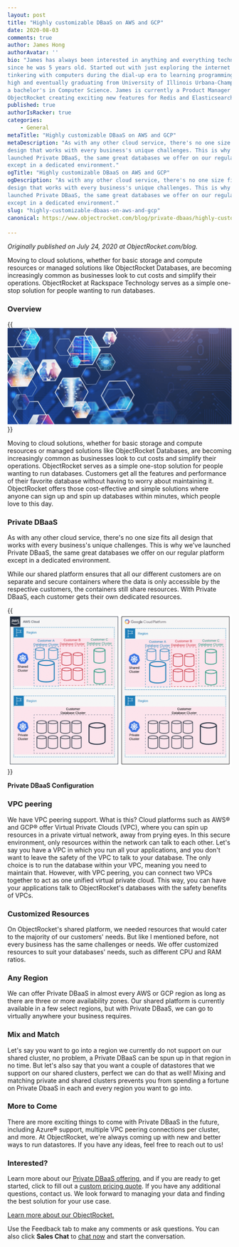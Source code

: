 ```yaml
---
layout: post
title: "Highly customizable DBaaS on AWS and GCP"
date: 2020-08-03
comments: true
author: James Hong
authorAvatar: ''
bio: "James has always been interested in anything and everything technology
since he was 5 years old. Started out with just exploring the internet and
tinkering with computers during the dial-up era to learning programming in junior
high and eventually graduating from University of Illinois Urbana-Champaign with
a bachelor's in Computer Science. James is currently a Product Manager at
ObjectRocket creating exciting new features for Redis and Elasticsearch."
published: true
authorIsRacker: true
categories:
    - General
metaTitle: "Highly customizable DBaaS on AWS and GCP"
metaDescription: "As with any other cloud service, there's no one size fits all
design that works with every business's unique challenges. This is why we've
launched Private DBaaS, the same great databases we offer on our regular platform
except in a dedicated environment."
ogTitle: "Highly customizable DBaaS on AWS and GCP"
ogDescription: "As with any other cloud service, there's no one size fits all
design that works with every business's unique challenges. This is why we've
launched Private DBaaS, the same great databases we offer on our regular platform
except in a dedicated environment."
slug: "highly-customizable-dbaas-on-aws-and-gcp"
canonical: https://www.objectrocket.com/blog/private-dbaas/highly-customizable-dbaas-on-aws-and-gcp/

---
```


*Originally published on July 24, 2020 at ObjectRocket.com/blog.*

Moving to cloud solutions, whether for basic storage and compute resources or
managed solutions like ObjectRocket Databases, are becoming increasingly common
as businesses look to cut costs and simplify their operations. ObjectRocket at
Rackspace Technology serves as a simple one-stop solution for people wanting to
run databases.

<!--more-->

### Overview

{{<img src="Picture1.png" title="" alt="">}}

Moving to cloud solutions, whether for basic storage and compute resources or
managed solutions like ObjectRocket Databases, are becoming increasingly common
as businesses look to cut costs and simplify their operations. ObjectRocket serves
as a simple one-stop solution for people wanting to run databases. Customers get
all the features and performance of their favorite database without having to
worry about maintaining it. ObjectRocket offers those cost-effective and simple
solutions where anyone can sign up and spin up databases within minutes, which
people love to this day.

### Private DBaaS

As with any other cloud service, there's no one size fits all design that works
with every business's unique challenges. This is why we've launched Private DBaaS,
the same great databases we offer on our regular platform except in a dedicated
environment.

While our shared platform ensures that all our different customers are on separate
and secure containers where the data is only accessible by the respective customers,
the containers still share resources. With Private DBaaS, each customer gets
their own dedicated resources.

{{<img src="Picture2.png" title="" alt="">}}

**Private DBaaS Configuration**

### VPC peering

We have VPC peering support. What is this? Cloud platforms such as AWS&reg; and
GCP&reg; offer Virtual Private Clouds (VPC), where you can spin up resources in
a private virtual network, away from prying eyes. In this secure environment,
only resources within the network can talk to each other. Let's say you have a
VPC in which you run all your applications, and you don't want to leave the
safety of the VPC to talk to your database. The only choice is to run the database
within your VPC, meaning you need to maintain that. However, with VPC peering,
you can connect two VPCs together to act as one unified virtual private cloud.
This way, you can have your applications talk to ObjectRocket's databases with
the safety benefits of VPCs.

### Customized Resources

On ObjectRocket's shared platform, we needed resources that would cater to the
majority of our customers' needs. But like I mentioned before, not every business
has the same challenges or needs. We offer customized resources to suit your
databases' needs, such as different CPU and RAM ratios.

### Any Region

We can offer Private DBaaS in almost every AWS or GCP region as long as there
are three or more availability zones. Our shared platform is currently available
in a few select regions, but with Private DBaaS, we can go to virtually anywhere
your business requires.

### Mix and Match

Let's say you want to go into a region we currently do not support on our shared
cluster, no problem, a Private DBaaS can be spun up in that region in no time.
But let's also say that you want a couple of datastores that we support on our
shared clusters, perfect we can do that as well! Mixing and matching private and
shared clusters prevents you from spending a fortune on Private DbaaS in each
and every region you want to go into.

### More to Come

There are more exciting things to come with Private DBaaS in the future,
including Azure&reg; support, multiple VPC peering connections per cluster, and
more. At ObjectRocket, we're always coming up with new and better ways to run
datastores. If you have any ideas, feel free to reach out to us!

### Interested?

Learn more about our [Private DBaaS offering](https://www.objectrocket.com/private-dbaas/),
and if you are ready to get started, click to fill out a
[custom pricing quote](https://www.objectrocket.com/private-dbaas-quote/). If
you have any additional questions, contact us. We look forward to managing your
data and finding the best solution for your use case.

<a class="cta red" id="cta" href="https://www.objectrocket.com/">Learn more about our ObjectRocket.</a>

Use the Feedback tab to make any comments or ask questions. You can also click
**Sales Chat** to [chat now](https://www.rackspace.com/) and start the conversation.
